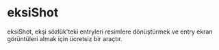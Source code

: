 # eksiShot
eksiShot, ekşi sözlük'teki entryleri resimlere dönüştürmek ve entry ekran görüntüleri almak için ücretsiz bir araçtır.
